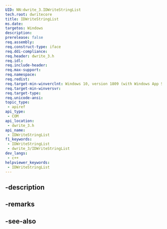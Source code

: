 ```yaml
---
UID: NN:dwrite_3.IDWriteStringList
tech.root: dwritecore
title: IDWriteStringList
ms.date: 
targetos: Windows
description: 
prerelease: false
req.assembly: 
req.construct-type: iface
req.ddi-compliance: 
req.header: dwrite_3.h
req.idl: 
req.include-header: 
req.max-support: 
req.namespace: 
req.redist: 
req.target-min-winverclnt: Windows 10, version 1809 (with Windows App SDK 0.5 or later)
req.target-min-winversvr: 
req.target-type: 
req.unicode-ansi: 
topic_type:
 - apiref
api_type:
 - COM
api_location:
 - dwrite_3.h
api_name:
 - IDWriteStringList
f1_keywords:
 - IDWriteStringList
 - dwrite_3/IDWriteStringList
dev_langs:
 - c++
helpviewer_keywords:
 - IDWriteStringList
---
```


## -description

## -remarks

## -see-also

